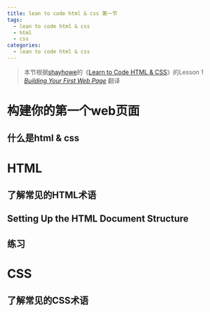 ```yaml
---
title: lean to code html & css 第一节
tags:
  - lean to code html & css
  - html
  - css
categories:
  - lean to code html & css
---
```


> 本节根据[shayhowe](https://shayhowe.com/)的《[Learn to Code HTML & CSS](https://learn.shayhowe.com/html-css/)》的Lesson 1 *[Building Your First Web Page](https://learn.shayhowe.com/html-css/building-your-first-web-page/)* 翻译

# 构建你的第一个web页面
## 什么是html & css
# HTML
## 了解常见的HTML术语
## Setting Up the HTML Document Structure
## 练习
# CSS
## 了解常见的CSS术语

